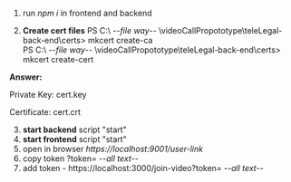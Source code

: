 1. run _npm i_ in frontend and backend

2. **Create cert files**
   PS C:\ --_file way_-- \videoCallPropototype\teleLegal-back-end\certs> mkcert create-ca  
    PS C:\ --_file way_-- \videoCallPropototype\teleLegal-back-end\certs> mkcert create-cert
   
**Answer:**
   
   Private Key: cert.key
   
   Certificate: cert.crt

3. **start backend** script "start"
4. **start frontend** script "start"
5. open in browser _https://localhost:9001/user-link_
6. copy token ?token= --_all text_--
7. add token - https://localhost:3000/join-video?token= --_all text_--
